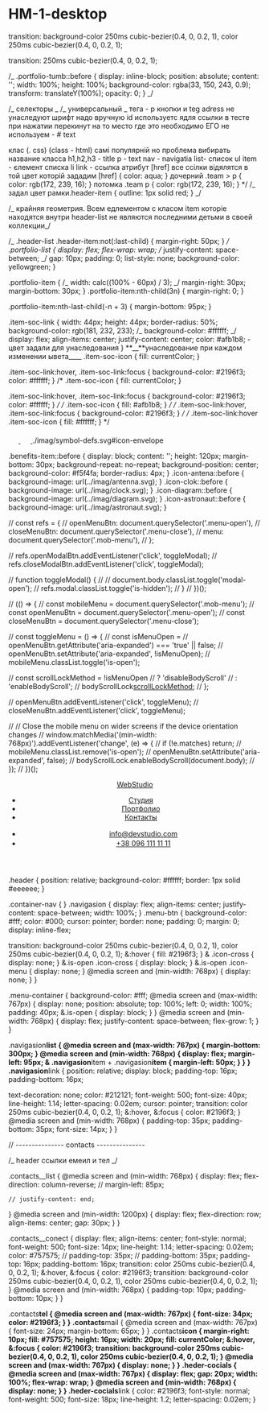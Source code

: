 # HM-1-desktop

transition: background-color 250ms cubic-bezier(0.4, 0, 0.2, 1),
color 250ms cubic-bezier(0.4, 0, 0.2, 1);

transition: 250ms cubic-bezier(0.4, 0, 0.2, 1);

/_ .portfolio-tumb::before {
display: inline-block;
position: absolute;
content: '';
width: 100%;
height: 100%;
background-color: rgba(33, 150, 243, 0.9);
transform: translateY(100%);
opacity: 0;
} _/

/_ селекторы _
/_ универсальный _
тега - p
кнопки и teg adress не унаследуют шрифт надо вручную
id используетс ядля ссылки в тесте при нажатии перекинут на то место где это необходимо ЕГО не используем - # text

клас (. css) (class - html) самі популярній но проблема вибирать название класса
h1,h2,h3 - title
p - text
nav - navigatia
list- список ul
item - єлемент списка li
link - ссылка
атрибут
[href] все ссілки відялятся в той цвет которій зададим
[href] {
color: aqua; }
дочерний .team > p {
color: rgb(172, 239, 16); }
потомка
.team p {
color: rgb(172, 239, 16); }
\*/
/_ задал цвет рамки.header-item {
outline: 1px solid red;
} _/

/_ крайняя геометрия.
Всем едлементом с класом item которіе находятся внутри header-list
не являются последними детьми в своей коллекции_/

/_ .header-list .header-item:not(:last-child) {
margin-right: 50px;
} _/
.portfolio-list {
display: flex;
flex-wrap: wrap;
/_ justify-content: space-between; _/
gap: 10px;
padding: 0;
list-style: none;
background-color: yellowgreen;
}

.portfolio-item {
/_ width: calc((100% - 60px) / 3); _/
margin-right: 30px;
margin-bottom: 30px;
}
.portfolio-item:nth-child(3n) {
margin-right: 0;
}

.portfolio-item:nth-last-child(-n + 3) {
margin-bottom: 95px;
}

<!-- ---изменение цвета с помощью currentColor--- -->

.item-soc-link {
width: 44px;
height: 44px;
border-radius: 50%;
background-color: rgb(181, 232, 233);
/_ background-color: #ffffff; _/
display: flex;
align-items: center;
justify-content: center;
color: #afb1b8; - цвет задали для унаследования
}
**\_\_**унаследование при каждом изменении ывета\_\_\_\_
.item-soc-icon {
fill: currentColor;
}

.item-soc-link:hover,
.item-soc-link:focus {
background-color: #2196f3;
color: #ffffff;
}
/\* .item-soc-icon {
fill: currentColor;
}

.item-soc-link:hover,
.item-soc-link:focus {
background-color: #2196f3;
color: #ffffff;
} _/
/_ .item-soc-icon {
fill: #afb1b8;
} _/
/_ .item-soc-link:hover,
.item-soc-link:focus {
background-color: #2196f3;
} _/
/_ .item-soc-link:hover .item-soc-icon {
fill: #ffffff;
} \*/

<a href="" class="header-icon">
              <svg class="header-tel-icon" width="20" height="20">
              <use href="./imag/symbol-defs.svg#icon-smartphone"></use>
              </svg>
              </a>
<a href="" class="header-icon">
              <svg class="header-tel-icon" width="20" height="20">
              <use href="./imag/symbol-defs.svg#icon-envelope"></use>
              </svg>
              </a>
./imag/symbol-defs.svg#icon-envelope

.benefits-item::before {
display: block;
content: '';
height: 120px;
margin-bottom: 30px;
background-repeat: no-repeat;
background-position: center;
background-color: #f5f4fa;
border-radius: 4px;
}
.icon-antena::before {
background-image: url(../imag/antenna.svg);
}
.icon-clok::before {
background-image: url(../imag/clock.svg);
}
.icon-diagram::before {
background-image: url(../imag/diagram.svg);
}
.icon-astronaut::before {
background-image: url(../imag/astronaut.svg);
}

<!-- ---------------js mobail__________ -->

// const refs = {
// openMenuBtn: document.querySelector('.menu-open'),
// closeMenuBtn: document.querySelector('.menu-close'),
// menu: document.querySelector('.mob-menu'),
// };

// refs.openModalBtn.addEventListener('click', toggleModal);
// refs.closeModalBtn.addEventListener('click', toggleModal);

// function toggleModal() {
// // document.body.classList.toggle('modal-open');
// refs.modal.classList.toggle('is-hidden');
// }
// })();

// (() => {
// const mobileMenu = document.querySelector('.mob-menu');
// const openMenuBtn = document.querySelector('.menu-open');
// const closeMenuBtn = document.querySelector('.menu-close');

// const toggleMenu = () => {
// const isMenuOpen =
// openMenuBtn.getAttribute('aria-expanded') === 'true' || false;
// openMenuBtn.setAttribute('aria-expanded', !isMenuOpen);
// mobileMenu.classList.toggle('is-open');

// const scrollLockMethod = !isMenuOpen
// ? 'disableBodyScroll'
// : 'enableBodyScroll';
// bodyScrollLock[scrollLockMethod](document.body);
// };

// openMenuBtn.addEventListener('click', toggleMenu);
// closeMenuBtn.addEventListener('click', toggleMenu);

// // Close the mobile menu on wider screens if the device orientation changes
// window.matchMedia('(min-width: 768px)').addEventListener('change', (e) => {
// if (!e.matches) return;
// mobileMenu.classList.remove('is-open');
// openMenuBtn.setAttribute('aria-expanded', false);
// bodyScrollLock.enableBodyScroll(document.body);
// });
// })();

<!-- heder menu __portfolio -->

<header class="header">
      <div class="container container-nav">
        <nav class="navigasion">
          <a class="logo" href="./index.html">
            <span class="span__logo">Web</span
            ><span class="span__studio span__studio--color-dark"
              >Studio</span
            ></a
          >
          <ul class="navigasion__list header__list list">
            <li class="navigasion__item">
              <a href="./index.html" class="navigasion__link">Студия</a>
            </li>
            <li class="navigasion__item">
              <a href="" class="navigasion__link active">Портфолио</a>
            </li>
            <li class="navigasion__item">
              <a href="" class="navigasion__link">Контакты</a>
            </li>
          </ul>
        </nav>
        <ul class="contacts contacts__list list">
          <li class="contacts__item">
            <a href="mailto:info@devstudio.com" class="contacts__conect"
              ><svg class="contacts__icon" width="10" height="16">
                <use href="./imag/symbol-defs.svg#icon-envelope"></use></svg
              >info@devstudio.com</a
            >
          </li>
          <li class="contacts__item">
            <a href="tel:+380961111111" class="contacts__conect"
              ><svg class="contacts__icon" width="10" height="16">
                <use href="./imag/symbol-defs.svg#icon-smartphone"></use></svg
              >+38 096 111 11 11</a
            >
          </li>
        </ul>
      </div>
    </header>

<!-- Heder scss -->

.header {
position: relative;
background-color: #ffffff;
border: 1px solid #eeeeee;
}

.container-nav {
}
.navigasion {
display: flex;
align-items: center;
justify-content: space-between;
width: 100%;
}
.menu-btn {
background-color: #fff;
color: #000;
cursor: pointer;
border: none;
padding: 0;
margin: 0;
display: inline-flex;

transition: background-color 250ms cubic-bezier(0.4, 0, 0.2, 1),
color 250ms cubic-bezier(0.4, 0, 0.2, 1);
&:hover {
fill: #2196f3;
}
& .icon-cross {
display: none;
}
&.is-open .icon-cross {
display: block;
}
&.is-open .icon-menu {
display: none;
}
@media screen and (min-width: 768px) {
display: none;
}
}

.menu-container {
background-color: #fff;
@media screen and (max-width: 767px) {
display: none;
position: absolute;
top: 100%;
left: 0;
width: 100%;
padding: 40px;
&.is-open {
display: block;
}
}
@media screen and (min-width: 768px) {
display: flex;
justify-content: space-between;
flex-grow: 1;
}
}

.navigasion**list {
@media screen and (max-width: 767px) {
margin-bottom: 300px;
}
@media screen and (min-width: 768px) {
display: flex;
margin-left: 95px;
& .navigasion**item + .navigasion**item {
margin-left: 50px;
}
}
}
.navigasion**link {
position: relative;
display: block;
padding-top: 16px;
padding-bottom: 16px;

text-decoration: none;
color: #212121;
font-weight: 500;
font-size: 40px;
line-height: 1.14;
letter-spacing: 0.02em;
cursor: pointer;
transition: color 250ms cubic-bezier(0.4, 0, 0.2, 1);
&:hover,
&:focus {
color: #2196f3;
}
@media screen and (min-width: 768px) {
padding-top: 35px;
padding-bottom: 35px;
font-size: 14px;
}
}

// --------------- contacts ---------------

/_ header ссылки емеил и тел _/

.contacts\_\_list {
@media screen and (min-width: 768px) {
display: flex;
flex-direction: column-reverse;
// margin-left: 85px;

    // justify-content: end;

}
@media screen and (min-width: 1200px) {
display: flex;
flex-direction: row;
align-items: center;
gap: 30px;
}
}

.contacts\_\_conect {
display: flex;
align-items: center;
font-style: normal;
font-weight: 500;
font-size: 14px;
line-height: 1.14;
letter-spacing: 0.02em;
color: #757575;
// padding-top: 35px;
// padding-bottom: 35px;
padding-top: 16px;
padding-bottom: 16px;
transition: color 250ms cubic-bezier(0.4, 0, 0.2, 1);
&:hover,
&:focus {
color: #2196f3;
transition: background-color 250ms cubic-bezier(0.4, 0, 0.2, 1),
color 250ms cubic-bezier(0.4, 0, 0.2, 1);
}
@media screen and (min-width: 768px) {
padding-top: 10px;
padding-bottom: 10px;
}
}

.contacts**tel {
@media screen and (max-width: 767px) {
font-size: 34px;
color: #2196f3;
}
}
.contacts**mail {
@media screen and (max-width: 767px) {
font-size: 24px;
margin-bottom: 65px;
}
}
.contacts**icon {
margin-right: 10px;
fill: #757575;
height: 16px;
width: 20px;
fill: currentColor;
&:hover,
&:focus {
color: #2196f3;
transition: background-color 250ms cubic-bezier(0.4, 0, 0.2, 1),
color 250ms cubic-bezier(0.4, 0, 0.2, 1);
}
@media screen and (max-width: 767px) {
display: none;
}
}
.heder-cocials {
@media screen and (max-width: 767px) {
display: flex;
gap: 20px;
width: 100%;
flex-wrap: wrap;
}
@media screen and (min-width: 768px) {
display: none;
}
}
.heder-cocials**link {
color: #2196f3;
font-style: normal;
font-weight: 500;
font-size: 18px;
line-height: 1.2;
letter-spacing: 0.02em;
}
